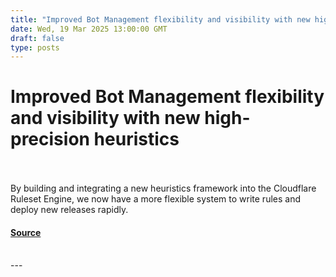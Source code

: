 ```yaml
---
title: "Improved Bot Management flexibility and visibility with new high-precision heuristics"
date: Wed, 19 Mar 2025 13:00:00 GMT
draft: false
type: posts
---
```

# Improved Bot Management flexibility and visibility with new high-precision heuristics

<br/>

<br/>
By building and integrating a new heuristics framework into the Cloudflare Ruleset Engine, we now have a more flexible system to write rules and deploy new releases rapidly.

#### [Source](https://blog.cloudflare.com/bots-heuristics/)

<br/>
---
